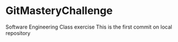 # GitMasteryChallenge
Software Engineering Class exercise
This is the first commit on local repository
